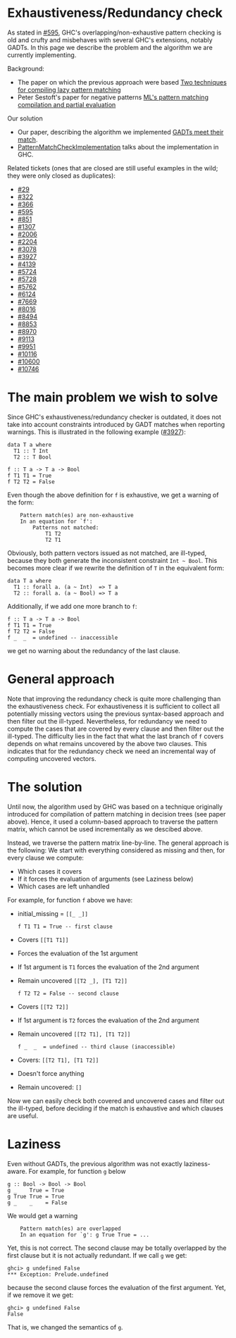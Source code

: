 # Exhaustiveness/Redundancy check



As stated in [\#595](https://gitlab.staging.haskell.org/ghc/ghc/issues/595), GHC's overlapping/non-exhaustive pattern checking is old and
crufty and misbehaves with several GHC's extensions, notably GADTs. In this page
we describe the problem and the algorithm we are currently implementing.



Background:


- The paper on which the previous approach were based [
  Two techniques for compiling lazy pattern matching](http://moscova.inria.fr/~maranget/papers/lazy-pats-derniere.ps.gz)
- Peter Sestoft's paper for negative patterns [
  ML's pattern matching compilation and partial evaluation](http://lambda.csail.mit.edu/~chet/papers/others/s/sestoft/sestoft96ml.pdf)


Our solution


- Our paper, describing the algorithm we implemented [
  GADTs meet their match](http://people.cs.kuleuven.be/~george.karachalias/papers/p424-karachalias.pdf).
- [PatternMatchCheckImplementation](pattern-match-check-implementation) talks about the implementation in GHC.


Related tickets (ones that are closed are still useful examples in the wild; they were only closed as duplicates):


- [\#29](https://gitlab.staging.haskell.org/ghc/ghc/issues/29)
- [\#322](https://gitlab.staging.haskell.org/ghc/ghc/issues/322)
- [\#366](https://gitlab.staging.haskell.org/ghc/ghc/issues/366)
- [\#595](https://gitlab.staging.haskell.org/ghc/ghc/issues/595)
- [\#851](https://gitlab.staging.haskell.org/ghc/ghc/issues/851)
- [\#1307](https://gitlab.staging.haskell.org/ghc/ghc/issues/1307)
- [\#2006](https://gitlab.staging.haskell.org/ghc/ghc/issues/2006)
- [\#2204](https://gitlab.staging.haskell.org/ghc/ghc/issues/2204)
- [\#3078](https://gitlab.staging.haskell.org/ghc/ghc/issues/3078)
- [\#3927](https://gitlab.staging.haskell.org/ghc/ghc/issues/3927)
- [\#4139](https://gitlab.staging.haskell.org/ghc/ghc/issues/4139)
- [\#5724](https://gitlab.staging.haskell.org/ghc/ghc/issues/5724)
- [\#5728](https://gitlab.staging.haskell.org/ghc/ghc/issues/5728)
- [\#5762](https://gitlab.staging.haskell.org/ghc/ghc/issues/5762)
- [\#6124](https://gitlab.staging.haskell.org/ghc/ghc/issues/6124)
- [\#7669](https://gitlab.staging.haskell.org/ghc/ghc/issues/7669)
- [\#8016](https://gitlab.staging.haskell.org/ghc/ghc/issues/8016)
- [\#8494](https://gitlab.staging.haskell.org/ghc/ghc/issues/8494)
- [\#8853](https://gitlab.staging.haskell.org/ghc/ghc/issues/8853)
- [\#8970](https://gitlab.staging.haskell.org/ghc/ghc/issues/8970)
- [\#9113](https://gitlab.staging.haskell.org/ghc/ghc/issues/9113)
- [\#9951](https://gitlab.staging.haskell.org/ghc/ghc/issues/9951)
- [\#10116](https://gitlab.staging.haskell.org/ghc/ghc/issues/10116)
- [\#10600](https://gitlab.staging.haskell.org/ghc/ghc/issues/10600)
- [\#10746](https://gitlab.staging.haskell.org/ghc/ghc/issues/10746)

# The main problem we wish to solve



Since GHC's exhaustiveness/redundancy checker is outdated, it does not take into
account constraints introduced by GADT matches when reporting warnings. This is
illustrated in the following example ([\#3927](https://gitlab.staging.haskell.org/ghc/ghc/issues/3927)):


```wiki
data T a where
  T1 :: T Int
  T2 :: T Bool

f :: T a -> T a -> Bool
f T1 T1 = True
f T2 T2 = False
```


Even though the above definition for `f` is exhaustive, we get a warning of the
form:


```wiki
    Pattern match(es) are non-exhaustive
    In an equation for `f':
        Patterns not matched:
            T1 T2
            T2 T1
```


Obviously, both pattern vectors issued as not matched, are ill-typed, because
they both generate the inconsistent constraint `Int ~ Bool`. This becomes more
clear if we rewrite the definition of `T` in the equivalent form:


```wiki
data T a where
  T1 :: forall a. (a ~ Int)  => T a
  T2 :: forall a. (a ~ Bool) => T a
```


Additionally, if we add one more branch to `f`:


```wiki
f :: T a -> T a -> Bool
f T1 T1 = True
f T2 T2 = False
f _  _  = undefined -- inaccessible
```


we get no warning about the redundancy of the last clause.


# General approach



Note that improving the redundancy check is quite more challenging than the
exhaustiveness check. For exhaustiveness it is sufficient to collect all potentially
missing vectors using the previous syntax-based approach and then filter out the
ill-typed. Nevertheless, for redundancy we need to compute the cases that are
covered by every clause and then filter out the ill-typed. The difficulty lies in
the fact that what the last branch of `f` covers depends on what remains uncovered
by the above two clauses. This indicates that for the redundancy check we need an
incremental way of computing uncovered vectors.


# The solution



Until now, the algorithm used by GHC was based on a technique originally introduced
for compilation of pattern matching in decision trees (see paper above). Hence, it
used a column-based approach to traverse the pattern matrix, which cannot be used
incrementally as we descibed above.



Instead, we traverse the pattern matrix line-by-line. The general approach is the
following: We start with everything considered as missing and then, for every clause
we compute:


- Which cases it covers
- If it forces the evaluation of arguments (see Laziness below)
- Which cases are left unhandled


For example, for function `f` above we have:


- initial\_missing = `[[_ _]]`

  ```wiki
  f T1 T1 = True -- first clause
  ```
- Covers `[[T1 T1]]`
- Forces the evaluation of the 1st argument
- If 1st argument is `T1` forces the evaluation of the 2nd argument
- Remain uncovered `[[T2 _], [T1 T2]]`

  ```wiki
  f T2 T2 = False -- second clause
  ```
- Covers `[[T2 T2]]`
- If 1st argument is `T2` forces the evaluation of the 2nd argument
- Remain uncovered `[[T2 T1], [T1 T2]]`

  ```wiki
  f _  _  = undefined -- third clause (inaccessible)
  ```
- Covers: `[[T2 T1], [T1 T2]]`
- Doesn't force anything
- Remain uncovered: `[]`


Now we can easily check both covered and uncovered cases and filter out the
ill-typed, before deciding if the match is exhaustive and which clauses are
useful.


# Laziness



Even without GADTs, the previous algorithm was not exactly laziness-aware. For
example, for function `g` below


```wiki
g :: Bool -> Bool -> Bool
g _    True = True
g True True = True
g _    _    = False
```


We would get a warning


```wiki
    Pattern match(es) are overlapped
    In an equation for `g': g True True = ...
```


Yet, this is not correct. The second clause may be totally overlapped by the
first clause but it is not actually redundant. If we call `g` we get:


```wiki
ghci> g undefined False
*** Exception: Prelude.undefined
```


because the second clause forces the evaluation of the first argument. Yet, if
we remove it we get:


```wiki
ghci> g undefined False
False
```


That is, we changed the semantics of `g`.


